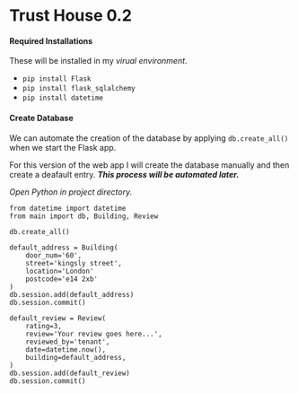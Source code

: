 # Trust House 0.2 #

#### Required Installations ####
These will be installed in my *virual environment*.
- `pip install Flask`
- `pip install flask_sqlalchemy`
- `pip install datetime`

#### Create Database ####
We can automate the creation of the database by applying `db.create_all()` when we start the Flask app.

For this version of the web app I will create the database manually and then create a deafault entry.
***This process will be automated later.***

*Open Python in project directory.*
```
from datetime import datetime
from main import db, Building, Review

db.create_all()

default_address = Building(
    door_num='60',
    street='kingsly street',
    location='London'
    postcode='e14 2xb'
)
db.session.add(default_address)
db.session.commit()

default_review = Review(
    rating=3,
    review='Your review goes here...',
    reviewed_by='tenant',
    date=datetime.now(),
    building=default_address,
)
db.session.add(default_review)
db.session.commit()
```
